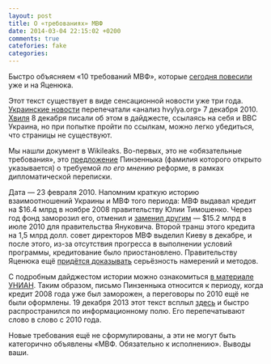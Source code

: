 ```yaml
---
layout: post
title: О «требованиях» МВФ
date: 2014-03-04 22:15:02 +0200
comments: true
catefories: fake
categories: 
---
```

Быстро объясняем «10 требований МВФ», которые [сегодня повесили](https://www.facebook.com/kostiantyn.stogniy/posts/657506810962958?stream_ref=5) уже и на Яценюка. 

Этот текст существует в виде сенсационной новости уже три года. [Украинские новости](http://ukranews.com/ru/news/economics/2010/12/07/32810) перепечатали «анализ hvylya.org» 7 декабря 2010. [Хвиля](http://hvylya.org/news/digest/wikileaks-15.html) 8 декабря писали об этом в дайджесте, ссылаясь на себя и BBC Украина, но при попытке пройти по ссылкам, можно легко убедиться, что страницы не существуют.

Мы нашли документ в Wikileaks. Во-первых, это не «обязательные требования», это [предложение](https://www.wikileaks.org/plusd/cables/10KYIV278_a.html) Пинзенныка (фамилия которого открыто указывается) о требуемой _по его мнению_ реформе, в рамках дипломатической переписки.

Дата — 23 февраля 2010. Напомним краткую историю взаимоотношений Украины и МВФ того периода: МВФ выдавал кредит на $16.4 млрд в ноябре 2008 правительству Юлии Тимошенко. Через год фонд заморозил его, отменил и [заменил другим](http://www.imf.org/external/pubs/ft/survey/so/2010/car081110a.htm) — $15.2 млрд в июле 2010 для правительства Януковича. Второй транш этого кредита на 1,5 млрд долл. совет директоров МВФ выделил Киеву в декабре, и после этого, из-за отсутствия прогресса в выполнении условий программы, кредитование было приостановлено. Правительству Яценюка ещё [придётся доказывать](http://www.bloomberg.com/news/2014-02-28/imf-history-with-reneging-ukrainian-leaders-may-cloud-fresh-aid.html) серьёзность намерений и методов.

С подробным дайджестом истории можно ознакомиться [в материале УНИАН](http://economics.unian.net/other/854861-hronologiya-otnosheniy-ukrainyi-s-mvf.html). Таким образом, письмо Пинзенныка относится к периоду, когда кредит 2008 года уже был заморожен, а переговоры по 2010 ещё не были оформлены. 19 декабря 2013 этот текст всплыл [здесь](http://blog.polemika.com.ua/blog/trebovaniy-mvf-ukraine-polnyy-spisok-jlya.html) и быстро распространился по информационному полю. Его перепечатывают слово в слово с 2010 года.

Новые требования ещё не сформулированы, а эти не могут быть категорично объявлены «МВФ. Обязательно к исполнению». Выводы ваши.
